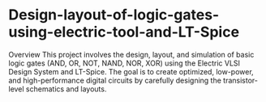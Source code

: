# Design-layout-of-logic-gates-using-electric-tool-and-LT-Spice
Overview This project involves the design, layout, and simulation of basic logic gates (AND, OR, NOT, NAND, NOR, XOR) using the Electric VLSI Design System and LT-Spice. The goal is to create optimized, low-power, and high-performance digital circuits by carefully designing the transistor-level schematics and layouts. 
